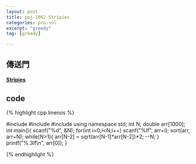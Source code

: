 ```yaml
---
layout: post
title: poj-1862-Stripies
categories: pro-sol
excerpt: "greedy"
tag: [greedy]

---
```


## 傳送門

#### [Stripies](http://poj.org/problem?id=3190)

## code

{% highlight cpp linenos %}

#include <iostream>
#include <cmath>
#include <algorithm>
using namespace std;
int N;
double arr[1000];
int main(){
  scanf("%d", &N);
  for(int i=0;i<N;i++)
    scanf("%lf", arr+i);
  sort(arr, arr+N);
  while(N>1){
    arr[N-2] = sqrt(arr[N-1]*arr[N-2])*2;
    --N;
  }
  printf("%.3lf\n", arr[0]);
}

{% endhighlight %}
